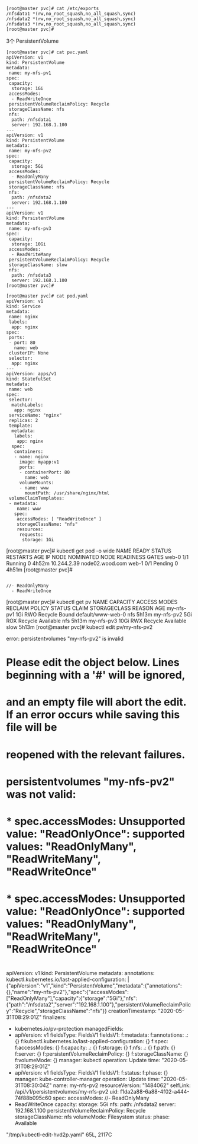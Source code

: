 
```
[root@master pvc]# cat /etc/exports
/nfsdata1 *(rw,no_root_squash,no_all_squash,sync)
/nfsdata2 *(rw,no_root_squash,no_all_squash,sync)
/nfsdata3 *(rw,no_root_squash,no_all_squash,sync)
[root@master pvc]#
```
3个 PersistentVolume
```
[root@master pvc]# cat pvc.yaml
apiVersion: v1
kind: PersistentVolume
metadata:
 name: my-nfs-pv1
spec:
 capacity:
  storage: 1Gi
 accessModes:
  - ReadWriteOnce
 persistentVolumeReclaimPolicy: Recycle
 storageClassName: nfs
 nfs:
  path: /nfsdata1
  server: 192.168.1.100
---
apiVersion: v1
kind: PersistentVolume
metadata:
 name: my-nfs-pv2
spec:
 capacity:
  storage: 5Gi
 accessModes:
  - ReadOnlyMany
 persistentVolumeReclaimPolicy: Recycle
 storageClassName: nfs
 nfs:
  path: /nfsdata2
  server: 192.168.1.100
---
apiVersion: v1
kind: PersistentVolume
metadata:
 name: my-nfs-pv3
spec:
 capacity:
  storage: 10Gi
 accessModes:
  - ReadWriteMany
 persistentVolumeReclaimPolicy: Recycle
 storageClassName: slow
 nfs:
  path: /nfsdata3
  server: 192.168.1.100
[root@master pvc]#
```


```
[root@master pvc]# cat pod.yaml
apiVersion: v1
kind: Service
metadata:
 name: nginx
 labels:
  app: nginx
spec:
 ports:
 - port: 80
   name: web
 clusterIP: None
 selector:
  app: nginx
---
apiVersion: apps/v1
kind: StatefulSet
metadata:
 name: web
spec:
 selector:
  matchLabels:
   app: nginx
 serviceName: "nginx"
 replicas: 2
 template:
  metadata:
   labels:
    app: nginx
  spec:
   containers:
   - name: nginx
     image: myapp:v1
     ports:
     - containerPort: 80
       name: web
     volumeMounts:
     - name: www
       mountPath: /usr/share/nginx/html
 volumeClaimTemplates:
 - metadata:
    name: www
   spec:
    accessModes: [ "ReadWriteOnce" ]
    storageClassName: "nfs"
    resources:
     requests:
      storage: 1Gi

```
[root@master pvc]# kubectl get pod -o wide
NAME    READY   STATUS    RESTARTS   AGE     IP            NODE              NOMINATED NODE   READINESS GATES
web-0   1/1     Running   0          4h52m   10.244.2.39   node02.wood.com   <none>           <none>
web-1   0/1     Pending   0          4h51m   <none>        <none>            <none>           <none>
[root@master pvc]#
```

//- ReadOnlyMany
  - ReadWriteOnce

```
[root@master pvc]# kubectl get pv
NAME         CAPACITY   ACCESS MODES   RECLAIM POLICY   STATUS      CLAIM               STORAGECLASS   REASON   AGE
my-nfs-pv1   1Gi        RWO            Recycle          Bound       default/www-web-0   nfs                     5h13m
my-nfs-pv2   5Gi        ROX            Recycle          Available                       nfs                     5h13m
my-nfs-pv3   10Gi       RWX            Recycle          Available                       slow                    5h13m
[root@master pvc]# kubectl edit pv/my-nfs-pv2

error: persistentvolumes "my-nfs-pv2" is invalid
# Please edit the object below. Lines beginning with a '#' will be ignored,
# and an empty file will abort the edit. If an error occurs while saving this file will be
# reopened with the relevant failures.
#
# persistentvolumes "my-nfs-pv2" was not valid:
# * spec.accessModes: Unsupported value: "ReadOnlyOnce": supported values: "ReadOnlyMany", "ReadWriteMany", "ReadWriteOnce"
# * spec.accessModes: Unsupported value: "ReadOnlyOnce": supported values: "ReadOnlyMany", "ReadWriteMany", "ReadWriteOnce"
#
apiVersion: v1
kind: PersistentVolume
metadata:
  annotations:
    kubectl.kubernetes.io/last-applied-configuration: |
      {"apiVersion":"v1","kind":"PersistentVolume","metadata":{"annotations":{},"name":"my-nfs-pv2"},"spec":{"accessModes":["ReadOnlyMany"],"capacity":{"storage":"5Gi"},"nfs":{"path":"/nfsdata2","server":"192.168.1.100"},"persistentVolumeReclaimPolicy":"Recycle","storageClassName":"nfs"}}
  creationTimestamp: "2020-05-31T08:29:01Z"
  finalizers:
  - kubernetes.io/pv-protection
  managedFields:
  - apiVersion: v1
    fieldsType: FieldsV1
    fieldsV1:
      f:metadata:
        f:annotations:
          .: {}
          f:kubectl.kubernetes.io/last-applied-configuration: {}
      f:spec:
        f:accessModes: {}
        f:capacity:
          .: {}
          f:storage: {}
        f:nfs:
          .: {}
          f:path: {}
          f:server: {}
        f:persistentVolumeReclaimPolicy: {}
        f:storageClassName: {}
        f:volumeMode: {}
    manager: kubectl
    operation: Update
    time: "2020-05-31T08:29:01Z"
  - apiVersion: v1
    fieldsType: FieldsV1
    fieldsV1:
      f:status:
        f:phase: {}
    manager: kube-controller-manager
    operation: Update
    time: "2020-05-31T08:30:04Z"
  name: my-nfs-pv2
  resourceVersion: "1484062"
  selfLink: /api/v1/persistentvolumes/my-nfs-pv2
  uid: f1da2a88-6a88-4f02-a444-74f88b095c60
spec:
  accessModes:
//- ReadOnlyMany
  - ReadWriteOnce
  capacity:
    storage: 5Gi
  nfs:
    path: /nfsdata2
    server: 192.168.1.100
  persistentVolumeReclaimPolicy: Recycle
  storageClassName: nfs
  volumeMode: Filesystem
status:
  phase: Available


"/tmp/kubectl-edit-hvd2p.yaml" 65L, 2117C

```